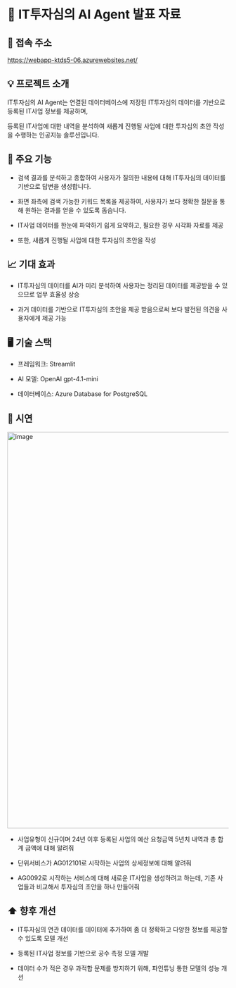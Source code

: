 # 🏢 IT투자심의 AI Agent 발표 자료

## 🔗 접속 주소

https://webapp-ktds5-06.azurewebsites.net/

## 💡 프로젝트 소개

IT투자심의 AI Agent는 연결된 데이터베이스에 저장된 IT투자심의 데이터를 기반으로 등록된 IT사업 정보를 제공하며,

등록된 IT사업에 대한 내역을 분석하여 새롭게 진행될 사업에 대한 투자심의 초안 작성을 수행하는 인공지능 솔루션입니다.

## 🚀 주요 기능

- 검색 결과를 분석하고 종합하여 사용자가 질의한 내용에 대해 IT투자심의 데이터를 기반으로 답변을 생성합니다.

- 화면 좌측에 검색 가능한 키워드 목록을 제공하여, 사용자가 보다 정확한 질문을 통해 원하는 결과를 얻을 수 있도록 돕습니다.

- IT사업 데이터를 한눈에 파악하기 쉽게 요약하고, 필요한 경우 시각화 자료를 제공

- 또한, 새롭게 진행될 사업에 대한 투자심의 초안을 작성

## 📈 기대 효과

- IT투자심의 데이터를 AI가 미리 분석하여 사용자는 정리된 데이터를 제공받을 수 있으므로 업무 효율성 상승
  
- 과거 데이터를 기반으로 IT투자심의 초안을 제공 받음으로써 보다 발전된 의견을 사용자에게 제공 가능

## 🖥️ 기술 스택

- 프레임워크: Streamlit

- AI 모델: OpenAI gpt-4.1-mini

- 데이터베이스: Azure Database for PostgreSQL

    
## 🎤 시연

<img width="1914" height="900" alt="image" src="https://github.com/user-attachments/assets/c9005873-053e-410d-9303-3bbaa2d185ee" />

- 사업유형이 신규이며 24년 이후 등록된 사업의 예산 요청금액 5년치 내역과 총 합계 금액에 대해 알려줘

- 단위서비스가 AG012101로 시작하는 사업의 상세정보에 대해 알려줘

- AG0092로 시작하는 서비스에 대해 새로운 IT사업을 생성하려고 하는데, 기존 사업들과 비교해서 투자심의 초안을 하나 만들어줘

## ⬆️ 향후 개선

- IT투자심의 연관 데이터를 데이터에 추가하여 좀 더 정확하고 다양한 정보를 제공할 수 있도록 모델 개선
  
- 등록된 IT사업 정보를 기반으로 공수 측정 모델 개발

- 데이터 수가 적은 경우 과적합 문제를 방지하기 위해, 파인튜닝 통한 모델의 성능 개선

